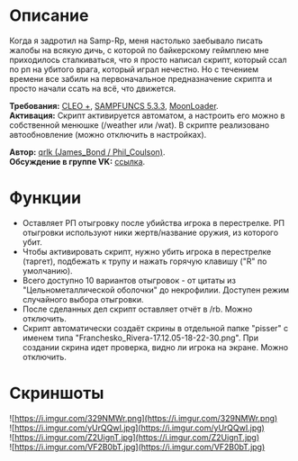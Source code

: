 # Описание 
Когда я задротил на Samp-Rp, меня настолько заебывало писать жалобы на всякую дичь, с которой по байкерскому геймплею мне приходилось сталкиваться, что я просто написал скрипт, который ссал по рп на убитого врага, который играл нечестно. Но с течением времени все забили на первоначальное предназначение скрипта и просто начали ссать на всё, что движется.

**Требования:** [CLEO +](http://cleo.li/?lang=ru), [SAMPFUNCS 5.3.3](https://blast.hk/threads/17/), [MoonLoader](https://blast.hk/threads/13305/).  
**Активация:** Скрипт активируется автоматом, а настроить его можно в собственной менюшке (/weather или /wat). В скрипте реализовано автообновление (можно отключить в настройках).

**Автор:** [qrlk (James_Bond / Phil_Coulson)](http://rubbishman.ru/samp).  
**Обсуждение в группе VK:** [ссылка](https://vk.com/topic-168860334_38597263).

# Функции

* Оставляет РП отыгровку после убийства игрока в перестрелке. РП отыгровки используют ники жертв/название оружия, из которого убит.
* Чтобы активировать скрипт, нужно убить игрока в перестрелке (таргет), подбежать к трупу и нажать горячую клавишу ("R" по умолчанию).
* Всего доступно 10 вариантов отыгровок - от цитаты из "Цельнометаллической оболочки" до некрофилии. Доступен режим случайного выбора отыгровки.
* После сделанных дел скрипт оставляет отчёт в /rb. Можно отключить.
* Скрипт автоматически создаёт скрины в отдельной папке "pisser" с именем типа "Franchesko_Rivera-17.12.05-18-22-30.png". При создании скрина идет проверка, видно ли игрока на экране. Можно отключить.

# Скриншоты
![https://i.imgur.com/329NMWr.png](https://i.imgur.com/329NMWr.png)  
![https://i.imgur.com/yUrQQwI.jpg](https://i.imgur.com/yUrQQwI.jpg)  
![https://i.imgur.com/Z2UignT.jpg](https://i.imgur.com/Z2UignT.jpg)   
![https://i.imgur.com/VF2B0bT.jpg](https://i.imgur.com/VF2B0bT.jpg)   